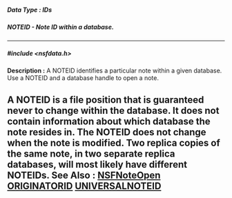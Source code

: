 ##### Data Type : IDs
##### NOTEID - Note ID within a database.
---
##### #include <nsfdata.h>
**Description :**
A NOTEID identifies a particular note within a given database. Use a NOTEID and 
a database handle to open a note.

A NOTEID is a file position that is guaranteed never to change within the 
database.  It does not contain information about which database the note 
resides in. The NOTEID does not change when the note is modified. Two replica 
copies of the same note, in two separate replica databases, will most likely 
have different NOTEIDs.
**See Also :**
[NSFNoteOpen](D:/md_files/NSFNoteOpen.md)
[ORIGINATORID](D:/md_files/ORIGINATORID.md)
[UNIVERSALNOTEID](D:/md_files/UNIVERSALNOTEID.md)
---
